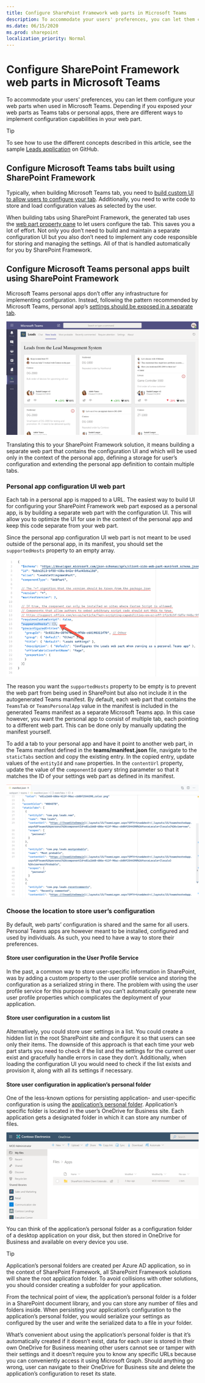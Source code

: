 ```yaml
---
title: Configure SharePoint Framework web parts in Microsoft Teams
description: To accommodate your users' preferences, you can let them configure your web parts when used in Microsoft Teams.
ms.date: 06/15/2020
ms.prod: sharepoint
localization_priority: Normal
---
```


# Configure SharePoint Framework web parts in Microsoft Teams

To accommodate your users' preferences, you can let them configure your web parts when used in Microsoft Teams. Depending if you exposed your web parts as Teams tabs or personal apps, there are different ways to implement configuration capabilities in your web part.

> [!TIP]
> To see how to use the different concepts described in this article, see the sample [Leads application](https://github.com/pnp/sp-dev-solutions/tree/master/solutions/LeadsLOBSolution) on GitHub.

## Configure Microsoft Teams tabs built using SharePoint Framework

Typically, when building Microsoft Teams tab, you need to [build custom UI to allow users to configure your tab](/microsoftteams/platform/tabs/how-to/create-tab-pages/configuration-page). Additionally, you need to write code to store and load configuration values as selected by the user.

When building tabs using SharePoint Framework, the generated tab uses the [web part property pane](web-parts/guidance/integrate-web-part-properties-with-sharepoint.md) to let users configure the tab. This saves you a lot of effort. Not only you don’t need to build and maintain a separate configuration UI but you also don’t need to implement any code responsible for storing and managing the settings. All of that is handled automatically for you by SharePoint Framework.

## Configure Microsoft Teams personal apps built using SharePoint Framework

Microsoft Teams personal apps don’t offer any infrastructure for implementing configuration. Instead, following the pattern recommended by Microsoft Teams, personal app’s [settings should be exposed in a separate tab](/microsoftteams/platform/concepts/design/personal-apps).

![Personal app with multiple tabs including settings built using SharePoint Framework](../images/build-for-teams/build-for-teams-personal-app.png)

Translating this to your SharePoint Framework solution, it means building a separate web part that contains the configuration UI and which will be used only in the context of the personal app, defining a storage for user’s configuration and extending the personal app definition to contain multiple tabs.

### Personal app configuration UI web part

Each tab in a personal app is mapped to a URL. The easiest way to build UI for configuring your SharePoint Framework web part exposed as a personal app, is by building a separate web part with the configuration UI. This will allow you to optimize the UI for use in the context of the personal app and keep this code separate from your web part.

Since the personal app configuration UI web part is not meant to be used outside of the personal app, in its manifest, you should set the `supportedHosts` property to an empty array.

![The supportedHosts property of a SharePoint Framework web part used as a personal app configuration UI](../images/build-for-teams/build-for-teams-manifest-settings-webpart.png)

The reason you want the `supportedHosts` property to be empty is to prevent the web part from being used in SharePoint but also not include it in the autogenerated Teams manifest. By default, each web part that contains the `TeamsTab` or `TeamsPersonalApp` value in the manifest is included in the generated Teams manifest as a separate Microsoft Teams app. In this case however, you want the personal app to consist of multiple tab, each pointing to a different web part. This can be done only by manually updating the manifest yourself.

To add a tab to your personal app and have it point to another web part, in the Teams manifest defined in the **teams/manifest.json** file, navigate to the `staticTabs` section and copy the existing entry. In the copied entry, update values of the `entityId` and `name` properties. In the `contentUrl` property, update the value of the `componentId` query string parameter so that it matches the ID of your settings web part as defined in its manifest.

![Microsoft Teams app's manifest defining a personal app with multiple tabs pointing to SharePoint Framework web parts](../images/build-for-teams/build-for-teams-teams-manifest-personalapp-multipletabs.png)

### Choose the location to store user’s configuration

By default, web parts’ configuration is shared and the same for all users. Personal Teams apps are however meant to be installed, configured and used by individuals. As such, you need to have a way to store their preferences.

#### Store user configuration in the User Profile Service

In the past, a common way to store user-specific information in SharePoint, was by adding a custom property to the user profile service and storing the configuration as a serialized string in there. The problem with using the user profile service for this purpose is that you can’t automatically generate new user profile properties which complicates the deployment of your application.

#### Store user configuration in a custom list

Alternatively, you could store user settings in a list. You could create a hidden list in the root SharePoint site and configure it so that users can see only their items. The downside of this approach is that each time your web part starts you need to check if the list and the settings for the current user exist and gracefully handle errors in case they don’t. Additionally, when loading the configuration UI you would need to check if the list exists and provision it, along with all its settings if necessary.

#### Store user configuration in application’s personal folder

One of the less-known options for persisting application- and user-specific configuration is using the [application’s personal folder](/graph/api/drive-get-specialfolder?view=graph-rest-1.0&tabs=http). Application’s specific folder is located in the user’s OneDrive for Business site. Each application gets a designated folder in which it can store any number of files.

![Application’s personal folder created for SharePoint Framework applications](../images/build-for-teams/build-for-teams-application-personal-folder.png)

You can think of the application’s personal folder as a configuration folder of a desktop application on your disk, but then stored in OneDrive for Business and available on every device you use.

> [!TIP]
> Application’s personal folders are created per Azure AD application, so in the context of SharePoint Framework, all SharePoint Framework solutions will share the root application folder. To avoid collisions with other solutions, you should consider creating a subfolder for your application.

From the technical point of view, the application’s personal folder is a folder in a SharePoint document library, and you can store any number of files and folders inside. When persisting your application’s configuration to the application’s personal folder, you would serialize your settings as configured by the user and write the serialized data to a file in your folder.

What’s convenient about using the application’s personal folder is that it’s automatically created if it doesn’t exist, data for each user is stored in their own OneDrive for Business meaning other users cannot see or tamper with their settings and it doesn’t require you to know any specific URLs because you can conveniently access it using Microsoft Graph. Should anything go wrong, user can navigate to their OneDrive for Business site and delete the application’s configuration to reset its state.
